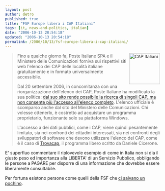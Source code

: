 ```yaml
---
layout: post
author: detro
published: true
title: "FSF Europe libera i CAP Italiani"
tags: [it, news-and-politics, italian]
date: "2006-10-13 20:54:18"
updated: "2006-10-13 20:54:18"
permalink: /2006/10/13/fsf-europe-libera-i-cap-italiani/
---
```


<img src="http://www.poste.it/img/poste2/nuovo_cap.jpg" alt="CAP Italiani" align="right" width="100"/>
<blockquote>Fino a qualche giorno fa, Poste Italiane SPA e il Ministero delle Comunicazioni forniva sui rispettivi siti web l'elenco dei CAP delle località italiane gratuitamente e in formato universalmente accessibile.

Dal 20 settembre 2006, in concomitanza con una riorganizzazione dell'elenco dei CAP, Poste Italiane ha modificato la sua politica: <a href="http://www.poste.it/postali/cap/index.shtml">dal suo sito rende possibile la ricerca di singoli CAP, ma non consente più l'accesso all'elenco completo</a>. L'elenco ufficiale è scomparso anche dal sito del Ministero delle Comunicazioni. Chi volesse ottenerlo, è costretto ad acquistare un programma proprietario, funzionante solo su piattaforma Windows.

L'accesso a dei dati pubblici, come i CAP, viene quindi pesantemente limitato, sia nei confronti dei cittadini interessati, sia nei confronti degli sviluppatori di software che devono utilizzare l'elenco dei CAP, come è il caso di <a href="http://www.digitazero.org/?p=41">Trovacap</a>, il programma libero scritto da Daniele Cicerone. </blockquote>

E' superfluo commentare il riplovevole esempio di come in Italia non si dia il giusto peso ed importanza alla LIBERTA' di un Servizio Pubblico, obbligando le persone a PAGARE per disporre di una informazione che dovrebbe essere liberamente consultabile.

Per fortuna esistono persone come quelli della FSF che <a href="http://www.italy.fsfeurope.org/it/projects/cap/cap.it.html">ci salvano un pochino</a>.

